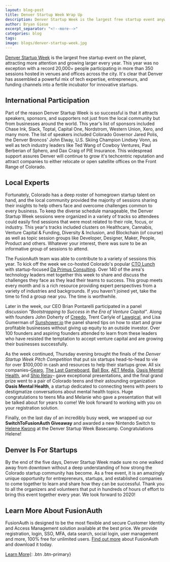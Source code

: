 ```yaml
---
layout: blog-post
title: Denver Startup Week Wrap Up
description: Denver Startup Week is the largest free startup event anywhere. Get details on the 2019 events.
author: Bryan Giese
excerpt_separator: "<!--more-->"
categories: blog
tags:
image: blogs/denver-startup-week.jpg
---
```


[Denver Startup Week](https://www.denverstartupweek.com) is the largest free startup event on the planet, attracting more attention and growing larger every year. This year was no exception with a record 20,000+ people participating in more than 350 sessions hosted in venues and offices across the city. It's clear that Denver has assembled a powerful mix of tech expertise, entrepreneurs, and funding channels into a fertile incubator for innovative startups.  

<!--more-->

## International Participation

Part of the reason Denver Startup Week is so successful is that it attracts speakers, sponsors, and supporters not just from the local community but from businesses around the world. This year's list of sponsors included Chase Ink, Slack, Toptal, Capital One, Nordstrom, Western Union, Xero, and many more. The list of speakers included Colorado Governor Jared Polis, the Denver Broncos' John Elway, U.S. Skiing Champion Lindsey Vonn, as well as tech industry leaders like Ted Wang of Cowboy Ventures, Paul Berberian of Sphero, and Dax Craig of PIE Insurance. This widespread support assures Denver will continue to grow it's techcentric reputation and attract companies to either relocate or open satellite offices on the Front Range of Colorado.

## Local Experts

Fortunately, Colorado has a deep roster of homegrown startup talent on hand, and the local community provided the majority of sessions sharing their insights to help others face and overcome challenges common to every business. To keep the diverse schedule manageable, the Denver Startup Week sessions were organized in a variety of tracks so attendees could easily find sessions that were most related to their role, focus, or industry. This year's tracks included clusters on Healthcare, Cannabis, Venture Capital & Funding, Diversity & Inclusion, and Blockchain (of course) as well as topic session groups like Developer, Designer, Maker, People, Product and others. Whatever your interest, there was sure to be an informative group of sessions to attend.

The FusionAuth team was able to contribute to a variety of sessions this year. To kick off the week we co-hosted Colorado's popular [CTO Lunch](https://ctolunches.com/) with startup-focused [Da Primus Consulting](https://www.daprimus.com/). Over 140 of the area's technology leaders met together this week to share and discuss the challenges they face as they lead their teams to success. This group meets every month and is a rich resource providing expert perspectives from a variety of industries and backgrounds. If you haven't joined yet, take the time to find a group near you. The time is worthwhile.

Later in the week, our CEO Brian Pontarelli participated in a panel discussion _"Bootstrapping to Success in the Era of Venture Capital"_. Along with founders John Doherty of [Creedo](https://www.getcredo.com/), Trent Carlyle of [Lawgical](https://lawgical.com), and Lisa Gumerman of [Sunshower.io](https://sunshower.io) the panel shared tips on how to start and grow profitable businesses without giving up equity to an outside investor. Over 100 founders and aspiring founders attended to learn from these leaders who have resisted the temptation to accept venture capital and are growing their businesses successfully.

As the week continued, Thursday evening brought the finals of the _Denver Startup Week Pitch Competition_ that put six startups head-to-head to vie for over $100,000 in cash and resources to help their startups grow. All six companies–[Gearo](https://outdoorgearo.com/), [The Last Gameboard](https://lastgameboard.com/), [Ball Box](https://getballbox.com/), [AET Media](https://www.linkedin.com/company/aetmedia/), [Oasis Mental Health](https://www.dcsdk12.org/about/our_district/news_archive/oasis_mental_health), and [Ship Relay](https://www.shiprelay.com/)– gave exceptional presentations, and the final grand prize went to a pair of Colorado teens and their astounding organization **Oasis Mental Health**, a startup dedicated to connecting teens with peers to destigmatize conversations about mental health topics. Huge congratulations to teens Mia and Melanie who gave a presentation that will be talked about for years to come! We look forward to working with you on your registration solution.

Finally, on the last day of an incredibly busy week, we wrapped up our **SwitchToFusionAuth Giveaway** and awarded a new Nintendo Switch to [Helene Kwong](https://twitter.com/FusionAuth/status/1176186199930621955?s=20) at the Denver Startup Week Basecamp. Congratulations Helene!

## Denver Is For Startups

By the end of the five days, Denver Startup Week made sure no one walked away from downtown without a deep understanding of how strong the Colorado startup community has become. As a free event, it is an amazingly unique opportunity for entrepreneurs, startups, and established companies to come together to learn and share how they can be successful. Thank you to all the organizers and volunteers that put in hundreds of hours of effort to bring this event together every year. We look forward to 2020!

## Learn More About FusionAuth
FusionAuth is designed to be the most flexible and secure Customer Identity and Access Management solution available at the best price. We provide registration, login, SSO, MFA, data search, social login, user management and more, 100% free for unlimited users. [Find out more](/ "FusionAuth Home") about FusionAuth and download it today.

[Learn More](/){: .btn .btn-primary}

